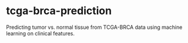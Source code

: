 # tcga-brca-prediction
Predicting tumor vs. normal tissue from TCGA-BRCA data using machine learning on clinical features.
